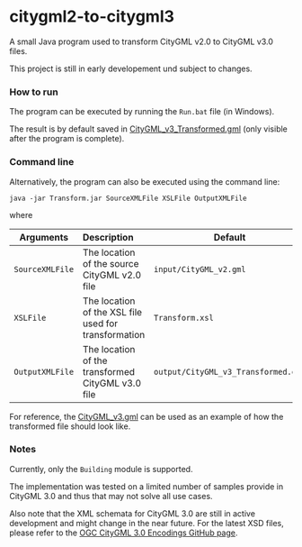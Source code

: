 # citygml2-to-citygml3

A small Java program used to transform CityGML v2.0 to CityGML v3.0 files.

This project is still in early developement und subject to changes.

### How to run
The program can be executed by running the `Run.bat` file (in Windows).

The result is by default saved in [CityGML_v3_Transformed.gml](CityGML_v3_Transformed.gml) (only visible after the program is complete).

### Command line
Alternatively, the program can also be executed using the command line:
```batch
java -jar Transform.jar SourceXMLFile XSLFile OutputXMLFile
```
where 

| Arguments        | Description           | Default  |
| ------------- |:-------------| -----|
| `SourceXMLFile`      | The location of the source CityGML v2.0 file | `input/CityGML_v2.gml` |
| `XSLFile`      | The location of the XSL file used for transformation | `Transform.xsl` |
| `OutputXMLFile`      | The location of the transformed CityGML v3.0 file | `output/CityGML_v3_Transformed.gml` |

For reference, the [CityGML_v3.gml](output/CityGML_v3.gml) can be used as an example of how the transformed file should look like.

### Notes
Currently, only the `Building` module is supported.

The implementation was tested on a limited number of samples provide in CityGML 3.0 and thus that may not solve all use cases.

Also note that the XML schemata for CityGML 3.0 are still in active development and might change in the near future. For the latest XSD files, please refer to the [OGC CityGML 3.0 Encodings GitHub page](https://github.com/opengeospatial/CityGML-3.0Encodings).